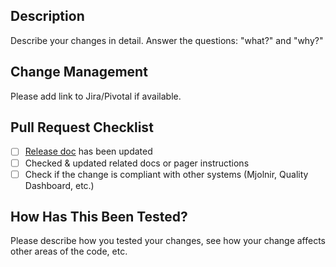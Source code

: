 ## Description
Describe your changes in detail. Answer the questions: "what?" and "why?"

## Change Management
Please add link to Jira/Pivotal if available.

## Pull Request Checklist
- [ ] [Release doc](https://goo.gl/3qOJlC) has been updated
- [ ] Checked & updated related docs or pager instructions
- [ ] Check if the change is compliant with other systems (Mjolnir, Quality Dashboard, etc.)

## How Has This Been Tested?
Please describe how you tested your changes,
see how your change affects other areas of the code, etc.
